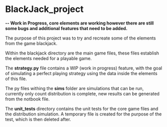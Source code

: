 # BlackJack_project 

**-- Work in Progress, core elements are working however there are still some bugs and additional features that need to be added.**

The purpose of this project was to try and recreate some of the elements from the game blackjack. 

Within the blackjack directory are the main game files, these files establish the elements needed for a playable game. 
 
The **strategy.py** file contains a WIP (work in progress) feature, with the goal of simulating a perfect playing strategy using the data inside the elements of this file.

The py files withing the **sims** folder are simulations that can be run, currently only count distribution is complete, new results can be generated from the notbook file.

The **unit_tests** directory contains the unit tests for the core game files and the distribution simulation. A temporary file is created for the purpose of the test, which is then deleted after.









